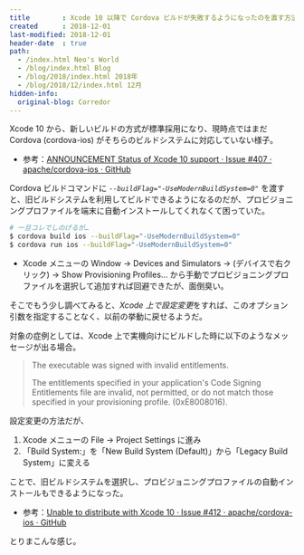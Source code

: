 ```yaml
---
title        : Xcode 10 以降で Cordova ビルドが失敗するようになったのを直す方法
created      : 2018-12-01
last-modified: 2018-12-01
header-date  : true
path:
  - /index.html Neo's World
  - /blog/index.html Blog
  - /blog/2018/index.html 2018年
  - /blog/2018/12/index.html 12月
hidden-info:
  original-blog: Corredor
---
```


Xcode 10 から、新しいビルドの方式が標準採用になり、現時点ではまだ Cordova (cordova-ios) がそちらのビルドシステムに対応していない様子。

- 参考：[ANNOUNCEMENT Status of Xcode 10 support · Issue #407 · apache/cordova-ios · GitHub](https://github.com/apache/cordova-ios/issues/407)

Cordova ビルドコマンドに *`--buildFlag="-UseModernBuildSystem=0"`* を渡すと、旧ビルドシステムを利用してビルドできるようになるのだが、プロビジョニングプロファイルを端末に自動インストールしてくれなくて困っていた。

```bash
# 一旦コレでしのげるが…
$ cordova build ios --buildFlag="-UseModernBuildSystem=0"
$ cordova run ios --buildFlag="-UseModernBuildSystem=0"
```

- Xcode メニューの Window → Devices and Simulators → (デバイスで右クリック) → Show Provisioning Profiles... から手動でプロビジョニングプロファイルを選択して追加すれば回避できたが、面倒臭い。

そこでもう少し調べてみると、*Xcode 上で設定変更*をすれば、このオプション引数を指定することなく、以前の挙動に戻せるようだ。

対象の症例としては、Xcode 上で実機向けにビルドした時に以下のようなメッセージが出る場合。

> The executable was signed with invalid entitlements.
> 
> The entitlements specified in your application's Code Signing Entitlements file are invalid, not permitted, or do not match those specified in your provisioning profile. (0xE8008016).

設定変更の方法だが、

1. Xcode メニューの File → Project Settings に進み
2. 「Build System:」を「New Build System (Default)」から「Legacy Build System」に変える

ことで、旧ビルドシステムを選択し、プロビジョニングプロファイルの自動インストールもできるようになった。

- 参考：[Unable to distribute with Xcode 10 · Issue #412 · apache/cordova-ios · GitHub](https://github.com/apache/cordova-ios/issues/412#issuecomment-422839734)

とりまこんな感じ。
